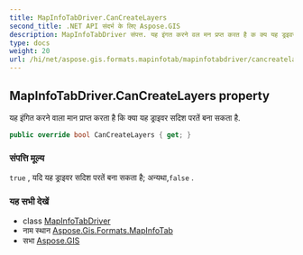 ```yaml
---
title: MapInfoTabDriver.CanCreateLayers
second_title: .NET API संदर्भ के लिए Aspose.GIS
description: MapInfoTabDriver संपत्त. यह इंगत करने वल मन प्रप्त करत है क क्य यह ड्रइवर सदश परतें बन सकत है.
type: docs
weight: 20
url: /hi/net/aspose.gis.formats.mapinfotab/mapinfotabdriver/cancreatelayers/
---
```

## MapInfoTabDriver.CanCreateLayers property

यह इंगित करने वाला मान प्राप्त करता है कि क्या यह ड्राइवर सदिश परतें बना सकता है.

```csharp
public override bool CanCreateLayers { get; }
```

### संपत्ति मूल्य

`true` , यदि यह ड्राइवर सदिश परतें बना सकता है; अन्यथा,`false` .

### यह सभी देखें

* class [MapInfoTabDriver](../)
* नाम स्थान [Aspose.Gis.Formats.MapInfoTab](../../mapinfotabdriver/)
* सभा [Aspose.GIS](../../../)


